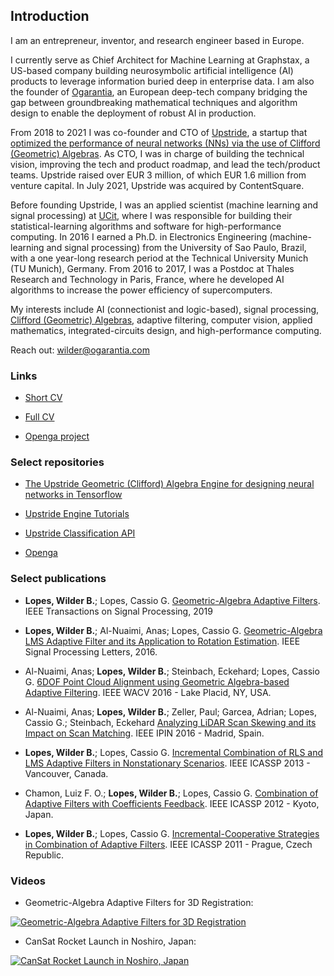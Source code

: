 ## Introduction
I am an entrepreneur, inventor, and research engineer based in Europe.

I currently serve as Chief Architect for Machine Learning at Graphstax, a US-based company building
neurosymbolic artificial intelligence (AI) products to leverage information buried deep in enterprise data. I am
also the founder of [Ogarantia](ogarantia.com), an European deep-tech company bridging the gap between groundbreaking
mathematical techniques and algorithm design to enable the deployment of robust AI in production.

From 2018 to 2021 I was co-founder and CTO of [Upstride](upstride.io), a startup that [optimized the performance of
neural networks (NNs) via the use of Clifford (Geometric) Algebras](https://wilder-lopes.medium.com/together-lets-unlock-the-full-potential-of-geometric-algebra-in-deep-learning-9450d250f8a8). As CTO, I was in charge of building
the technical vision, improving the tech and product roadmap, and lead the tech/product teams. Upstride
raised over EUR 3 million, of which EUR 1.6 million from venture capital. In July 2021, Upstride was
acquired by ContentSquare. 

Before founding Upstride, I was an applied scientist (machine learning and signal
processing) at [UCit](ucit.fr), where I was responsible for building their statistical-learning algorithms and software
for high-performance computing. In 2016 I earned a Ph.D. in Electronics Engineering (machine-learning and signal processing) from the
University of Sao Paulo, Brazil, with a one year-long research period at the Technical University Munich (TU
Munich), Germany. From 2016 to 2017, I was a Postdoc at Thales Research and Technology in Paris, France,
where he developed AI algorithms to increase the power efficiency of supercomputers.

My interests include AI (connectionist and logic-based), signal processing, [Clifford (Geometric) Algebras](https://en.wikipedia.org/wiki/Geometric_algebra),
adaptive filtering, computer vision, applied mathematics, integrated-circuits design, and high-performance
computing.

Reach out: [wilder@ogarantia.com](wilder@ogarantia.com)

### Links

- [Short CV](http://wilder.openga.org/wp-content/uploads/2022/05/Wilders-Resume.pdf)

- [Full CV](http://wilder.openga.org/wp-content/uploads/2022/05/wilderlopes_CV.pdf)

- [Openga project](https://openga.org) 

### Select repositories

- [The Upstride Geometric (Clifford) Algebra Engine for designing neural networks in Tensorflow](https://github.com/UpStride/engine)

- [Upstride Engine Tutorials](https://github.com/UpStride/tutorial)

- [Upstride Classification API](https://github.com/UpStride/classification-api)

- [Openga](https://github.com/wilderlopes/OpenGA)

### Select publications

- **Lopes, Wilder B.**; Lopes, Cassio G. [Geometric-Algebra Adaptive Filters](https://ieeexplore.ieee.org/document/8712440). IEEE Transactions on Signal Processing, 2019

- **Lopes, Wilder B.**; Al-Nuaimi, Anas; Lopes, Cassio G. [Geometric-Algebra LMS Adaptive Filter and its Application to Rotation Estimation](https://ieeexplore.ieee.org/document/7460183/). IEEE Signal Processing Letters, 2016.

- Al-Nuaimi, Anas; **Lopes, Wilder B.**; Steinbach, Eckehard; Lopes, Cassio G. [6DOF Point Cloud Alignment using Geometric Algebra-based Adaptive Filtering](https://ieeexplore.ieee.org/document/7477642/). IEEE WACV 2016 - Lake Placid, NY, USA.

- Al-Nuaimi, Anas; **Lopes, Wilder B.**; Zeller, Paul; Garcea, Adrian; Lopes, Cassio G.; Steinbach, Eckehard [Analyzing LiDAR Scan Skewing and its Impact on Scan Matching](https://ieeexplore.ieee.org/document/7743598/). IEEE IPIN 2016 - Madrid, Spain.
	
- **Lopes, Wilder B.**; Lopes, Cassio G. [Incremental Combination of RLS and LMS Adaptive Filters in Nonstationary Scenarios](https://ieeexplore.ieee.org/document/6638751/). IEEE ICASSP 2013 - Vancouver, Canada.

- Chamon, Luiz F. O.; **Lopes, Wilder B.**; Lopes, Cassio G. [Combination of Adaptive Filters with Coefficients Feedback](https://ieeexplore.ieee.org/document/6288741/). IEEE ICASSP 2012 - Kyoto, Japan.

- **Lopes, Wilder B.**; Lopes, Cassio G. [Incremental-Cooperative Strategies in Combination of Adaptive Filters](https://ieeexplore.ieee.org/document/5947262/). IEEE ICASSP 2011 - Prague, Czech Republic.

### Videos

- Geometric-Algebra Adaptive Filters for 3D Registration:

[![Geometric-Algebra Adaptive Filters for 3D Registration](https://img.youtube.com/vi/TCSfBpSQpjg/0.jpg)](https://www.youtube.com/watch?v=TCSfBpSQpjg)

- CanSat Rocket Launch in Noshiro, Japan:

[![CanSat Rocket Launch in Noshiro, Japan](https://img.youtube.com/vi/YQM7zbW-uLw/0.jpg)](https://www.youtube.com/watch?v=YQM7zbW-uLw)



